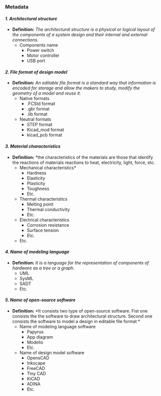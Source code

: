 ### Metadata

#### *1. Architectural structure* 
- **Definition:** *The architectural structure is a physical or logical layout of the components of a system design and their internal and external connections.*
   - Components name 
     - Power switch
     - Motor controller 
     - USB port
     
#### *2. File format of design model*  
 - **Definition:** *An editable file format is a standard way that information is encoded for storage and allow the makers to study, modify the geometry of a model and reuse it.*
    - Native formats
      - .FCStd format
      - .gbr format
      - .lib format  
    - Neutral formats 
      - STEP format
      - Kicad_mod format
      - kicad_pcb format
  
#### *3. Material characteristics*  
 - **Definition:** *the characteristics of the materials are those that identify the reactions of materials reactions to heat, electricity, light, force, etc.   
     - Mechanical characteristics*
       - Hardness
       - Elasticity 
       - Plasticity
       - Toughness
       - Etc. 
     - Thermal characteristics 
       - Melting point
       - Thermal conductivity 
       - Etc.
     - Electrical characteristics
       - Corrosion resistance
       - Surface tension
       - Etc.
     - Etc.
#### *4. Name of modeling language*
 - **Definition:** *It is a language for the representation of components of hardware as a tree or a graph.*
    - UML
    - SysML
    - SADT
    - Etc.
  
#### *5. Name of open-source software*
 - **Definition:** *It consists two type of open-source software. Fist one consists the the software to draw architectural structure. Second one consists the software to model a design in editable file format *
    - Name of modeling language software
      - Papyrus
      - App diagram
      - Modelio
      - Etc.
    - Name of design model software
      - OpensCAD
      - Inkscape
      - FreeCAD
      - Tiny CAD
      - KiCAD
      - ADINA
      - Etc.






